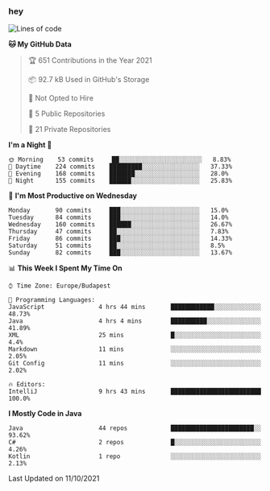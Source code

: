 ### hey

<!--START_SECTION:waka-->
![Lines of code](https://img.shields.io/badge/From%20Hello%20World%20I%27ve%20Written-458750%20lines%20of%20code-blue)

**🐱 My GitHub Data** 

> 🏆 651 Contributions in the Year 2021
 > 
> 📦 92.7 kB Used in GitHub's Storage 
 > 
> 🚫 Not Opted to Hire
 > 
> 📜 5 Public Repositories 
 > 
> 🔑 21 Private Repositories  
 > 
**I'm a Night 🦉** 

```text
🌞 Morning    53 commits     ██░░░░░░░░░░░░░░░░░░░░░░░   8.83% 
🌆 Daytime    224 commits    █████████░░░░░░░░░░░░░░░░   37.33% 
🌃 Evening    168 commits    ███████░░░░░░░░░░░░░░░░░░   28.0% 
🌙 Night      155 commits    ██████░░░░░░░░░░░░░░░░░░░   25.83%

```
📅 **I'm Most Productive on Wednesday** 

```text
Monday       90 commits     ███░░░░░░░░░░░░░░░░░░░░░░   15.0% 
Tuesday      84 commits     ███░░░░░░░░░░░░░░░░░░░░░░   14.0% 
Wednesday    160 commits    ██████░░░░░░░░░░░░░░░░░░░   26.67% 
Thursday     47 commits     ██░░░░░░░░░░░░░░░░░░░░░░░   7.83% 
Friday       86 commits     ███░░░░░░░░░░░░░░░░░░░░░░   14.33% 
Saturday     51 commits     ██░░░░░░░░░░░░░░░░░░░░░░░   8.5% 
Sunday       82 commits     ███░░░░░░░░░░░░░░░░░░░░░░   13.67%

```


📊 **This Week I Spent My Time On** 

```text
⌚︎ Time Zone: Europe/Budapest

💬 Programming Languages: 
JavaScript               4 hrs 44 mins       ████████████░░░░░░░░░░░░░   48.73% 
Java                     4 hrs 4 mins        ██████████░░░░░░░░░░░░░░░   41.89% 
XML                      25 mins             █░░░░░░░░░░░░░░░░░░░░░░░░   4.4% 
Markdown                 11 mins             ░░░░░░░░░░░░░░░░░░░░░░░░░   2.05% 
Git Config               11 mins             ░░░░░░░░░░░░░░░░░░░░░░░░░   2.02%

🔥 Editors: 
IntelliJ                 9 hrs 43 mins       █████████████████████████   100.0%

```

**I Mostly Code in Java** 

```text
Java                     44 repos            ███████████████████████░░   93.62% 
C#                       2 repos             █░░░░░░░░░░░░░░░░░░░░░░░░   4.26% 
Kotlin                   1 repo              ░░░░░░░░░░░░░░░░░░░░░░░░░   2.13%

```



 Last Updated on 11/10/2021
<!--END_SECTION:waka-->

